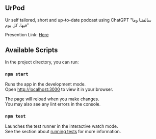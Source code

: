 ## UrPod
Ur self tailored, short and up-to-date podcast using ChatGPT
"سالفتنا وما فيها، كل يوم"

Presention Link: [Here](https://docs.google.com/presentation/d/e/2PACX-1vQg9HYvUcc9m6BxZ1dFsBNixmBj1BR9brfJ3mdXpR5FCvqXJLd8uerd23sD0gwC2Q/pub?start=false&loop=false&delayms=3000)


## Available Scripts

In the project directory, you can run:

### `npm start`

Runs the app in the development mode.\
Open [http://localhost:3000](http://localhost:3000) to view it in your browser.

The page will reload when you make changes.\
You may also see any lint errors in the console.

### `npm test`

Launches the test runner in the interactive watch mode.\
See the section about [running tests](https://facebook.github.io/create-react-app/docs/running-tests) for more information.
